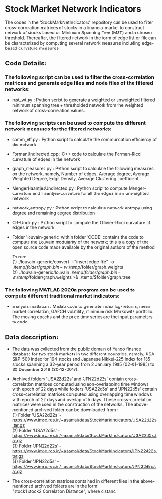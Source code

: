 # Stock Market Network Indicators

The codes in the 'StockMarkNetIndicators' repository can be used to filter cross-correlation matrices of stocks in a financial market to construct network of stocks based on Minimum Spanning Tree (MST) and a chosen threshold. Thereafter, the filtered network in the form of edge list or file can be characterized by computing several network measures including edge-based curvature measures.

## Code Details:

### The following script can be used to filter the cross-correlation matrices and generate edge files and node files of the filtered networks:
* mst_wt.py : Python script to generate a weighted or unweighted filtered minimum spanning tree + thresholded network from the weighted network of cross-correlation values.  

### The following scripts can be used to compute the different network measures for the filtered networks:
* comm_eff.py : Python script to calculate the communcation efficiency of the network
* FormanUndirected.cpp : C++ code to calculate the Forman-Ricci curvature of edges in the network
* graph_measures.py : Python script to calculate the following measures on the network, namely, Number of edges, Average degree, Average Weighted Degree, Edge Density, Average Clustering coefficient
* MengerHaantjesUndirected.py : Python script to compute Menger-curvature and Haantjes-curvature for all the edges in an unweighted network
* network_entropy.py : Python script to calculate network entropy using degree and remaining degree distribution
* OR-Undir.py : Python script to compute the Ollivier-Ricci curvature of edges in the network
* Folder 'louvain-generic' within folder 'CODE' contains the code to compute the Louvain modularity of the network; this is a copy of the open source code made available by the original authors of the method
	
	To run:  
		(1) ./louvain-generic/convert -i "insert edge file" -o ./temp/$folder/graph.bin -w ./temp/$folder/graph.weights  
		(2) ./louvain-generic/louvain ./temp/$folder/graph.bin -w ./temp/$folder/graph.weights >& ./temp/$folder/graph.tree

### The following MATLAB 2020a program can be used to compute different traditional market indicators:
* analysis_matlab.m : Matlab code to generate index log-returns, mean market correlation, GARCH volatility, minimum risk Markowitz portfolio. The moving epochs and the price time series are the input parameters to code.

## Data description:

* The data was collected from the public domain of Yahoo finance database for two stock markets in two different countries, namely, USA S&P-500 index for 194 stocks and Japanese Nikkei-225 index for 165 stocks spanning a 32-year period from 2 January 1985 (02-01-1985) to 30 December 2016 (30-12-2016). 

* Archived folders 'USA22d22s' and 'JPN22d22s' contain cross-correlation matrices computed using non-overlapping time windows with epoch of 22 days while folders 'USA22d5s' and 'JPN22d5s' contain cross-correlation matrices computed using overlapping time windows with epoch of 22 days and overlap of 5 days. These cross-correlation matrices were used in the construction of the networks. The above-mentioned archived folder can be downloaded from :  
	(1) Folder 'USA22d22s' -  https://www.imsc.res.in/~asamal/data/StockMarkIndicators/USA22d22s.tar.gz  
	(2) Folder 'USA22d5s'  -  https://www.imsc.res.in/~asamal/data/StockMarkIndicators/USA22d5s.tar.gz  
	(3) Folder 'JPN22d22s' -  https://www.imsc.res.in/~asamal/data/StockMarkIndicators/JPN22d22s.tar.gz  
	(4) Folder 'JPN22d5s'  -  https://www.imsc.res.in/~asamal/data/StockMarkIndicators/JPN22d5s.tar.gz  

* The cross-correlation matrices contained in different files in the above-mentioned archived folders are in the form:  
  "stock1	stock2	Correlation	Distance", 
  where distanc